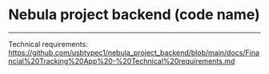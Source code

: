 # Nebula project backend (code name)

---

Technical requirements: https://github.com/usbtypec1/nebula_project_backend/blob/main/docs/Financial%20Tracking%20App%20-%20Technical%20requirements.md
